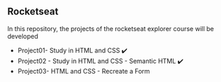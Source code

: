 ## Rocketseat 


In this repository, the projects of the rocketseat explorer course will be developed

- Project01- Study in HTML and CSS :heavy_check_mark:
- Project02 - Study in HTML and CSS - Semantic HTML :heavy_check_mark:
- Project03- HTML and CSS - Recreate a Form
